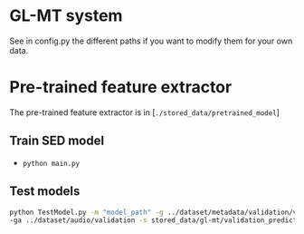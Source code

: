# GL-MT system

See in config.py the different paths if you want to modify them for your own data.

# Pre-trained feature extractor

The pre-trained feature extractor is in [`./stored_data/pretrained_model`]

## Train SED model

- `python main.py`

## Test models

```bash
python TestModel.py -m "model_path" -g ../dataset/metadata/validation/validation.tsv  \
-ga ../dataset/audio/validation -s stored_data/gl-mt/validation_predictions.tsv 
```
